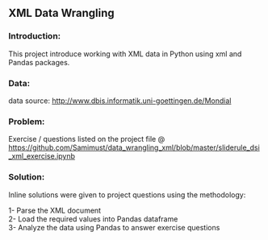 
## XML Data Wrangling 


### Introduction:


This project introduce working with XML data in Python using xml and Pandas packages.


### Data:



data source: http://www.dbis.informatik.uni-goettingen.de/Mondial




### Problem:



Exercise / questions listed on the project file @ https://github.com/Samimust/data_wrangling_xml/blob/master/sliderule_dsi_xml_exercise.ipynb



### Solution:



Inline solutions were given to project questions using the methodology: 

1- Parse the XML document  
2- Load the required values into Pandas dataframe  
3- Analyze the data using Pandas to answer exercise questions


